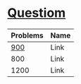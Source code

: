 
# [Questiom]()
|Problems| Name |
|--|--|
|[900](https://github.com/MynkDOOER/Competitive-programming/tree/main/code/Codeforces/Problems/900#promblems-900-ratimg)| Link |
|800| Link |
|1200| Link |
